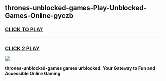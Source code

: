 
## thrones-unblocked-games-Play-Unblocked-Games-Online-gyczb
<h3>
<a href="https://premium76.site?title=thrones-unblocked-games&ref=24A">CLICK TO PLAY</a></h3>
<hr>

<h3>
<a href="https://premium76.site?title=thrones-unblocked-games&ref=24A">CLICK 2 PLAY</a>
  
</h3>

<a href="https://premium76.site?title=thrones-unblocked-games&ref=24A"><img src="https://clearcache.store/games.png"></a>


**thrones-unblocked-games games unblocked: Your Gateway to Fun and Accessible Online Gaming**
